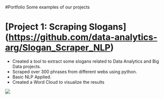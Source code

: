 #Portfolio
Some examples of our projects

# [Project 1: Scraping Slogans]  (https://github.com/data-analytics-arg/Slogan_Scraper_NLP) 
* Created a tool to extract some slogans related to Data Analytics and Big Data projects.
* Scraped over 300 phrases from different webs using python.
* Basic NLP Applied. 
* Created a Word Cloud to visualize the results

![](/images/positions_by_state.png)





